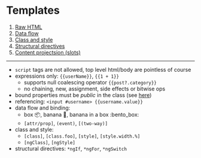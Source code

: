 # Templates

1. [Raw HTML](./01-raw-html/README.md)
2. [Data flow](./02-data-flow/README.md)
3. [Class and style](./03-class-style/README.md)
4. [Structural directives](./04-structural-directives/README.md)
5. [Content projectsion (slots)](./05-content-projection/README.md)

---

- `script` tags are not allowed, top level html/body are pointless of course
- expressions only: `{{userName}}`, `{{1 + 1}}`
  - supports null coalescing operator `{{post?.category}}`
  - no chaining, new, assignment, side effects or bitwise ops
- bound properties must be _public_ in the class (see [here](https://github.com/angular/angular-cli/issues/5621#issuecomment-290896552))
- referencing: `<input #username> {{username.value}}`
- data flow and binding:
  - box :package:, banana :banana:, banana in a box :bento_box:
  - `[attr/prop]`, `(event)`, `[(two-way)]`
- class and style:
  - `[class]`, `[class.foo]`, `[style]`, `[style.width.%]`
  - `[ngClass]`, `[ngStyle]`
- structural directives: `*ngIf`, `*ngFor`, `*ngSwitch`
